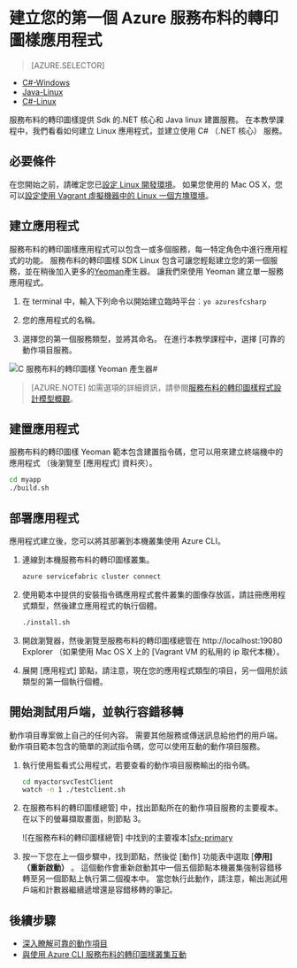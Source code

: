<properties
   pageTitle="使用 C# Linux 上建立您的第一個服務布料的轉印圖樣應用程式 |Microsoft Azure"
   description="建立並部署使用 C 的服務布料的轉印圖樣應用程式#"
   services="service-fabric"
   documentationCenter="csharp"
   authors="mani-ramaswamy"
   manager="timlt"
   editor=""/>

<tags
   ms.service="service-fabric"
   ms.devlang="csharp"
   ms.topic="hero-article"
   ms.tgt_pltfrm="NA"
   ms.workload="NA"
   ms.date="10/04/2016"
   ms.author="subramar"/>


# <a name="create-your-first-azure-service-fabric-application"></a>建立您的第一個 Azure 服務布料的轉印圖樣應用程式

> [AZURE.SELECTOR]
- [C#-Windows](service-fabric-create-your-first-application-in-visual-studio.md)
- [Java-Linux](service-fabric-create-your-first-linux-application-with-java.md)
- [C#-Linux](service-fabric-create-your-first-linux-application-with-csharp.md)

服務布料的轉印圖樣提供 Sdk 的.NET 核心和 Java linux 建置服務。 在本教學課程中，我們看看如何建立 Linux 應用程式，並建立使用 C# （.NET 核心） 服務。

## <a name="prerequisites"></a>必要條件

在您開始之前，請確定您已[設定 Linux 開發環境](service-fabric-get-started-linux.md)。 如果您使用的 Mac OS X，您可以[設定使用 Vagrant 虛擬機器中的 Linux 一個方塊環境](service-fabric-get-started-mac.md)。

## <a name="create-the-application"></a>建立應用程式

服務布料的轉印圖樣應用程式可以包含一或多個服務，每一特定角色中進行應用程式的功能。 服務布料的轉印圖樣 SDK Linux 包含可讓您輕鬆建立您的第一個服務，並在稍後加入更多的[Yeoman](http://yeoman.io/)產生器。 讓我們來使用 Yeoman 建立單一服務應用程式。

1. 在 terminal 中，輸入下列命令以開始建立臨時平台︰`yo azuresfcsharp`

2. 您的應用程式的名稱。

3. 選擇您的第一個服務類型，並將其命名。 在進行本教學課程中，選擇 [可靠的動作項目服務。

  ![C 服務布料的轉印圖樣 Yeoman 產生器#][sf-yeoman]

>[AZURE.NOTE] 如需選項的詳細資訊，請參閱[服務布料的轉印圖樣程式設計模型概觀](service-fabric-choose-framework.md)。

## <a name="build-the-application"></a>建置應用程式

服務布料的轉印圖樣 Yeoman 範本包含建置指令碼，您可以用來建立終端機中的應用程式 （後瀏覽至 [應用程式] 資料夾）。

  ```bash
 cd myapp 
 ./build.sh 
  ```

## <a name="deploy-the-application"></a>部署應用程式

應用程式建立後，您可以將其部署到本機叢集使用 Azure CLI。

1. 連線到本機服務布料的轉印圖樣叢集。

    ```bash
    azure servicefabric cluster connect
    ```

2. 使用範本中提供的安裝指令碼應用程式套件叢集的圖像存放區，請註冊應用程式類型，然後建立應用程式的執行個體。

    ```bash
    ./install.sh
    ```

3. 開啟瀏覽器，然後瀏覽至服務布料的轉印圖樣總管在 http://localhost:19080 Explorer （如果使用 Mac OS X 上的 [Vagrant VM 的私用的 ip 取代本機）。

4. 展開 [應用程式] 節點，請注意，現在您的應用程式類型的項目，另一個用於該類型的第一個執行個體。

## <a name="start-the-test-client-and-perform-a-failover"></a>開始測試用戶端，並執行容錯移轉

動作項目專案做上自己的任何內容。 需要其他服務或傳送訊息給他們的用戶端。 動作項目範本包含的簡單的測試指令碼，您可以使用互動的動作項目服務。

1. 執行使用監看式公用程式，若要查看的動作項目服務輸出的指令碼。

    ```bash
    cd myactorsvcTestClient
    watch -n 1 ./testclient.sh
    ```

2. 在服務布料的轉印圖樣總管] 中，找出節點所在的動作項目服務的主要複本。 在以下的螢幕擷取畫面，則節點 3。

    ![在服務布料的轉印圖樣總管] 中找到的主要複本][sfx-primary]

3. 按一下您在上一個步驟中，找到節點，然後從 [動作] 功能表中選取 [**停用] （重新啟動）** 。 這個動作會重新啟動其中一個五個節點本機叢集強制容錯移轉至另一個節點上執行第二個複本中。 當您執行此動作，請注意，輸出測試用戶端和計數器繼續遞增還是容錯移轉的筆記。


## <a name="next-steps"></a>後續步驟

- [深入瞭解可靠的動作項目](service-fabric-reliable-actors-introduction.md)
- [與使用 Azure CLI 服務布料的轉印圖樣叢集互動](service-fabric-azure-cli.md)

<!-- Images -->
[sf-yeoman]: ./media/service-fabric-create-your-first-linux-application-with-csharp/yeoman-csharp.png
[sfx-primary]: ./media/service-fabric-create-your-first-linux-application-with-csharp/sfx-primary.png
